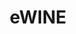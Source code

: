 ---
# Project's title
title: "eWINE"

# Featured image used for thumbnail and banner at detail page
featured_image: "ewine_logo.png"

# Short summary of the project
summary: "The elastic Wireless Networking Experimentation (eWINE) is a research project funded by the European Comission under the Horizon2020 programme (Call: H2020-ICT-2015. Topic: ICT-12-2015). The main goal of eWINE is to realize elastic networks that can scale to a high number of users in a short timespan through the use of an agile infrastructure (intelligent software and flexible hardware), enabling: 1) dynamic on-demand end-to-end wireless connectivity service provisioning, 2) elastic resource sharing in dense heterogeneous and small cell networks (HetSNets), 3) intelligent and informed configuration of the physical layer.

Our role: Development and verification of algorithms for advanced cognitive networks based on experimentally-driven research. Investigation of radio localization procedures and radio spectrum detection and sharing. Studying the use of machine learning algorithms for heterogeneous wireless network optimization with the emphasis on parameters such as communication reliability, throughput and delay."

# When project started and ended
date_start: "2016-01-01T00:00:00Z"
date_end: "2018-12-31T00:00:00Z"

# Project_url
project_url: "https://www.ewine-project.eu"

# Tags/Categories
tags:
- wireless networks
---
